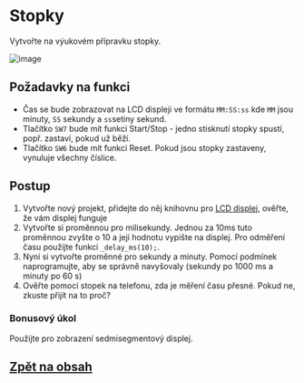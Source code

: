 # Stopky

Vytvořte na výukovém přípravku stopky. 

![image](https://github.com/user-attachments/assets/fc7ba275-656b-448f-9df5-7d8b9a2ae141)

## Požadavky na funkci

- Čas se bude zobrazovat na LCD displeji ve formátu ```MM:SS:ss``` kde ```MM``` jsou minuty, ```SS``` sekundy a ```ss```setiny sekund.
- Tlačítko ```SW7``` bude mít funkci Start/Stop - jedno stisknutí stopky spustí, popř. zastaví, pokud už běží.
- Tlačítko ```SW6``` bude mít funkci Reset. Pokud jsou stopky zastaveny, vynuluje všechny číslice.


## Postup

1. Vytvořte nový projekt, přidejte do něj knihovnu pro [LCD displej](https://tomaschovanec.github.io/MIT/12_LCD.html), ověřte, že vám displej funguje
2. Vytvořte si proměnnou pro milisekundy. Jednou za 10ms tuto proměnnou zvyšte o 10 a její hodnotu vypište na displej. Pro odměření času použijte funkci ```_delay_ms(10);```.
3. Nyní si vytvořte proměnné pro sekundy a minuty. Pomocí podmínek naprogramujte, aby se správně navyšovaly (sekundy po 1000 ms a minuty po 60 s)
4. Ověřte pomocí stopek na telefonu, zda je měření času přesné. Pokud ne, zkuste přijít na to proč?



### Bonusový úkol
Použijte pro zobrazení sedmisegmentový displej.


## [Zpět na obsah](README.md)
